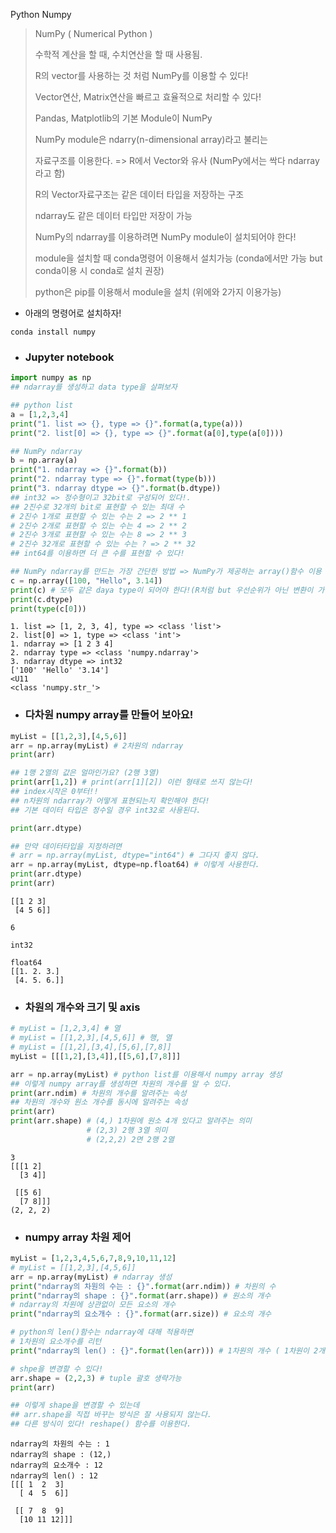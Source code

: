 Python Numpy

> NumPy ( Numerical Python )
>
> 수학적 계산을 할 때, 수치연산을 할 때 사용됨.
>
> R의 vector를 사용하는 것 처럼 NumPy를 이용할 수 있다!
>
> Vector연산, Matrix연산을 빠르고 효율적으로 처리할 수 있다!
>
> Pandas, Matplotlib의 기본 Module이 NumPy
>
> NumPy module은 ndarry(n-dimensional array)라고 불리는 
>
> 자료구조를 이용한다. => R에서 Vector와 유사 (NumPy에서는 싹다 ndarray라고 함)
>
> R의 Vector자료구조는 같은 데이터 타입을 저장하는 구조
>
> ndarray도 같은 데이터 타입만 저장이 가능
>
> NumPy의 ndarray를 이용하려면 NumPy module이 설치되어야 한다!
>
> module을 설치할 때 conda명령어 이용해서 설치가능 (conda에서만 가능 but conda이용 시 conda로 설치 권장)
>
> python은 pip를 이용해서 module을 설치 (위에와 2가지 이용가능)

* 아래의 명령어로 설치하자!

```conda
conda install numpy
```



* ### Jupyter notebook

```python
import numpy as np
## ndarray를 생성하고 data type을 살펴보자

## python list
a = [1,2,3,4]
print("1. list => {}, type => {}".format(a,type(a)))
print("2. list[0] => {}, type => {}".format(a[0],type(a[0])))

## NumPy ndarray
b = np.array(a)
print("1. ndarray => {}".format(b))
print("2. ndarray type => {}".format(type(b)))
print("3. ndarray dtype => {}".format(b.dtype))
## int32 => 정수형이고 32bit로 구성되어 있다!.
## 2진수로 32개의 bit로 표현할 수 있는 최대 수
# 2진수 1개로 표현할 수 있는 수는 2 => 2 ** 1
# 2진수 2개로 표현할 수 있는 수는 4 => 2 ** 2
# 2진수 3개로 표현할 수 있는 수는 8 => 2 ** 3
# 2진수 32개로 표현할 수 있는 수는 ? => 2 ** 32
## int64를 이용하면 더 큰 수를 표현할 수 있다!

## NumPy ndarray를 만드는 가장 간단한 방법 => NumPy가 제공하는 array()함수 이용
c = np.array([100, "Hello", 3.14])
print(c) # 모두 같은 daya type이 되어야 한다!(R처럼 but 우선순위가 아닌 변환이 가능한 type으로!)
print(c.dtype)
print(type(c[0]))
```

```
1. list => [1, 2, 3, 4], type => <class 'list'>
2. list[0] => 1, type => <class 'int'>
1. ndarray => [1 2 3 4]
2. ndarray type => <class 'numpy.ndarray'>
3. ndarray dtype => int32
['100' 'Hello' '3.14']
<U11
<class 'numpy.str_'>
```



* ### 다차원 numpy array를 만들어 보아요!

```python
myList = [[1,2,3],[4,5,6]]
arr = np.array(myList) # 2차원의 ndarray
print(arr)

## 1행 2열의 값은 얼마인가요? (2행 3열)
print(arr[1,2]) # print(arr[1][2]) 이런 형태로 쓰지 않는다!
## index시작은 0부터!!
## n차원의 ndarray가 어떻게 표현되는지 확인해야 한다!
## 기본 데이터 타입은 정수일 경우 int32로 사용된다.

print(arr.dtype)

## 만약 데이터타입을 지정하려면
# arr = np.array(myList, dtype="int64") # 그다지 좋지 않다.
arr = np.array(myList, dtype=np.float64) # 이렇게 사용한다.
print(arr.dtype)
print(arr)


```

```
[[1 2 3]
 [4 5 6]]
 
6

int32

float64
[[1. 2. 3.]
 [4. 5. 6.]]
```



*  ### 차원의 개수와 크기 및 axis

```python
# myList = [1,2,3,4] # 열
# myList = [[1,2,3],[4,5,6]] # 행, 열
# myList = [[1,2],[3,4],[5,6],[7,8]] 
myList = [[[1,2],[3,4]],[[5,6],[7,8]]]

arr = np.array(myList) # python list를 이용해서 numpy array 생성
## 이렇게 numpy array를 생성하면 차원의 개수를 알 수 있다.
print(arr.ndim) # 차원의 개수를 알려주는 속성
## 차원의 개수와 원소 개수를 동시에 알려주는 속성
print(arr)
print(arr.shape) # (4,) 1차원에 원소 4개 있다고 알려주는 의미
                 # (2,3) 2행 3열 의미
                 # (2,2,2) 2면 2행 2열

```

```
3
[[[1 2]
  [3 4]]

 [[5 6]
  [7 8]]]
(2, 2, 2)
```



* ### numpy array 차원 제어

```python
myList = [1,2,3,4,5,6,7,8,9,10,11,12]
# myList = [[1,2,3],[4,5,6]]
arr = np.array(myList) # ndarray 생성
print("ndarray의 차원의 수는 : {}".format(arr.ndim)) # 차원의 수
print("ndarray의 shape : {}".format(arr.shape)) # 원소의 개수
# ndarray의 차원에 상관없이 모든 요소의 개수
print("ndarray의 요소개수 : {}".format(arr.size)) # 요소의 개수

# python의 len()함수는 ndarray에 대해 적용하면 
# 1차원의 요소개수를 리턴
print("ndarray의 len() : {}".format(len(arr))) # 1차원의 개수 ( 1차원이 2개 있는 것 )

# shpe을 변경할 수 있다!
arr.shape = (2,2,3) # tuple 괄호 생략가능
print(arr)

## 이렇게 shape을 변경할 수 있는데
## arr.shape을 직접 바꾸는 방식은 잘 사용되지 않는다.
## 다른 방식이 있다! reshape() 함수를 이용한다.
```

```
ndarray의 차원의 수는 : 1
ndarray의 shape : (12,)
ndarray의 요소개수 : 12
ndarray의 len() : 12
[[[ 1  2  3]
  [ 4  5  6]]

 [[ 7  8  9]
  [10 11 12]]]
```

